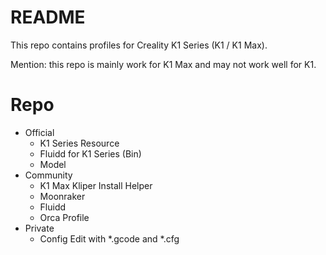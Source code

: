 # README

This repo contains profiles for Creality K1 Series (K1 / K1 Max).

Mention: this repo is mainly work for K1 Max and may not work well for K1.

# Repo
- Official 
  - K1 Series Resource
  - Fluidd for K1 Series (Bin)
  - Model
- Community
  - K1 Max Kliper Install Helper
  - Moonraker
  - Fluidd
  - Orca Profile
- Private
  - Config Edit with *.gcode and *.cfg